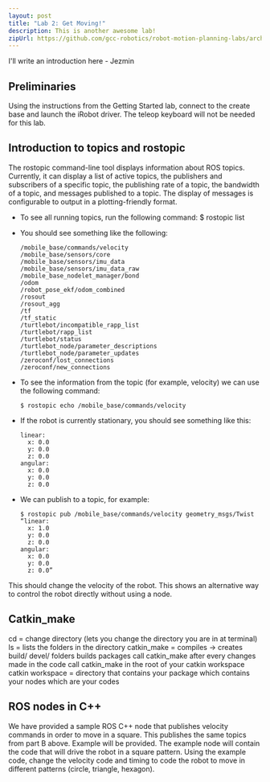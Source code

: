 ```yaml
---
layout: post
title: "Lab 2: Get Moving!"
description: This is another awesome lab!
zipUrl: https://github.com/gcc-robotics/robot-motion-planning-labs/archive/gh-pages.zip
---
```


I'll write an introduction here - Jezmin

Preliminaries
--------------

Using the instructions from the Getting Started lab, connect to the create base and launch the iRobot driver. The teleop keyboard will not be needed for this lab.

Introduction to topics and rostopic
-----------------

The rostopic command-line tool displays information about ROS topics. Currently, it can display a list of active topics, the publishers and subscribers of a specific topic, the publishing rate of a topic, the bandwidth of a topic, and messages published to a topic. The display of messages is configurable to output in a plotting-friendly format. 

* To see all running topics, run the following command:
    $ rostopic list

* You should see something like the following:


      /mobile_base/commands/velocity
      /mobile_base/sensors/core
      /mobile_base/sensors/imu_data
      /mobile_base/sensors/imu_data_raw
      /mobile_base_nodelet_manager/bond
      /odom
      /robot_pose_ekf/odom_combined
      /rosout
      /rosout_agg
      /tf
      /tf_static
      /turtlebot/incompatible_rapp_list
      /turtlebot/rapp_list
      /turtlebot/status
      /turtlebot_node/parameter_descriptions
      /turtlebot_node/parameter_updates
      /zeroconf/lost_connections
      /zeroconf/new_connections

* To see the information from the topic (for example, velocity) we can use the following command:

      $ rostopic echo /mobile_base/commands/velocity

* If the robot is currently stationary, you should see something like this:

      linear:
        x: 0.0
        y: 0.0
        z: 0.0
      angular:
        x: 0.0
        y: 0.0
        z: 0.0

* We can publish to a topic, for example:

      $ rostopic pub /mobile_base/commands/velocity geometry_msgs/Twist “linear:
        x: 1.0
        y: 0.0
        z: 0.0
      angular:
        x: 0.0
        y: 0.0
        z: 0.0”
        
This should change the velocity of the robot. This shows an alternative way to control the robot directly without using a node.

Catkin_make
-----------------

cd = change directory (lets you change the directory you are in at terminal)
ls = lists the folders in the directory
catkin_make = compiles → creates build/ devel/ folders
  builds packages
  call catkin_make after every changes made in the code
  call catkin_make in the root of your catkin workspace
catkin workspace = directory that contains your package which contains your nodes which are your codes    


ROS nodes in C++
-----------------

We have provided a sample ROS C++ node that publishes velocity commands in order to move in a square. This publishes the same topics from part B above.
Example will be provided. The example node will contain the code that will drive the robot in a square pattern.
Using the example code, change the velocity code and timing to code the robot to move in different patterns (circle, triangle, hexagon).